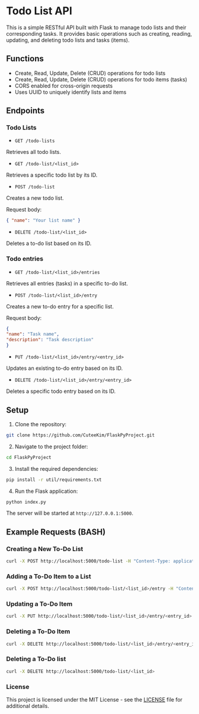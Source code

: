 # Todo List API

This is a simple RESTful API built with Flask to manage todo lists and their corresponding tasks. It provides basic operations such as creating, reading, updating, and deleting todo lists and tasks (items).

## Functions

- Create, Read, Update, Delete (CRUD) operations for todo lists
- Create, Read, Update, Delete (CRUD) operations for todo items (tasks)
- CORS enabled for cross-origin requests
- Uses UUID to uniquely identify lists and items

## Endpoints

### Todo Lists

- `GET /todo-lists`

Retrieves all todo lists.
- `GET /todo-list/<list_id>`

Retrieves a specific todo list by its ID.
- `POST /todo-list`

Creates a new todo list.

Request body:

```json
{ "name": "Your list name" }
```

- `DELETE /todo-list/<list_id>`

Deletes a to-do list based on its ID.

### Todo entries

- `GET /todo-list/<list_id>/entries`

Retrieves all entries (tasks) in a specific to-do list.
- `POST /todo-list/<list_id>/entry`

Creates a new to-do entry for a specific list.

Request body:

```json
{
"name": "Task name",
"description": "Task description"
}
```

- `PUT /todo-list/<list_id>/entry/<entry_id>`

Updates an existing to-do entry based on its ID.
- `DELETE /todo-list/<list_id>/entry/<entry_id>`

Deletes a specific todo entry based on its ID.

## Setup

1. Clone the repository:

```bash
git clone https://github.com/CuteeKim/FlaskPyProject.git
```

2. Navigate to the project folder:

```bash
cd FlaskPyProject
```

3. Install the required dependencies:

```bash
pip install -r util/requirements.txt
```

4. Run the Flask application:

```bash
python index.py
```

The server will be started at `http://127.0.0.1:5000`.

## Example Requests (BASH)

### Creating a New To-Do List

```bash
curl -X POST http://localhost:5000/todo-list -H "Content-Type: application/json" -d '{"name": "Einkaufsliste"}'
```

### Adding a To-Do Item to a List

```bash
curl -X POST http://localhost:5000/todo-list/<list_id>/entry -H "Content-Type: application/json" -d '{"name": "Buy Milk", "description": "Buy 2 Liters of Milk"}'
```

### Updating a To-Do Item

```bash
curl -X PUT http://localhost:5000/todo-list/<list_id>/entry/<entry_id> -H "Content-Type: application/json" -d '{"name": "Buy Milk", "description": "Buy 3 liters of milk"}'
```

### Deleting a To-Do Item

```Bash
curl -X DELETE http://localhost:5000/todo-list/<list_id>/entry/<entry_id>
```

### Deleting a To-Do Iist
```Bash
curl -X DELETE http://localhost:5000/todo-list/<list_id>
```

### License
This project is licensed under the MIT License - see the [LICENSE](https://github.com/CuteeKim/FlaskPyProject/blob/main/LICENSE) file for additional details.
